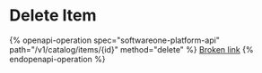 # Delete Item

{% openapi-operation spec="softwareone-platform-api" path="/v1/catalog/items/{id}" method="delete" %}
[Broken link](broken-reference)
{% endopenapi-operation %}
